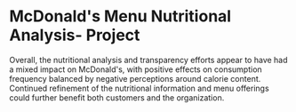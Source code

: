 # McDonald's Menu Nutritional Analysis- Project
Overall, the nutritional analysis and transparency efforts appear to have had a mixed impact on McDonald's, with positive effects on consumption frequency balanced by negative perceptions around calorie content. Continued refinement of the nutritional information and menu offerings could further benefit both customers and the organization.

